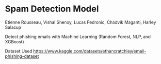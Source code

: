 # Spam Detection Model
Etienne Rousseau, Vishal Shenoy, Lucas Fedronic, Chadvik Maganti, Harley Salacup

Detect phishing emails with Machine Learning (Random Forest, NLP, and XGBoost)

Dataset Used
https://www.kaggle.com/datasets/ethancratchley/email-phishing-dataset
